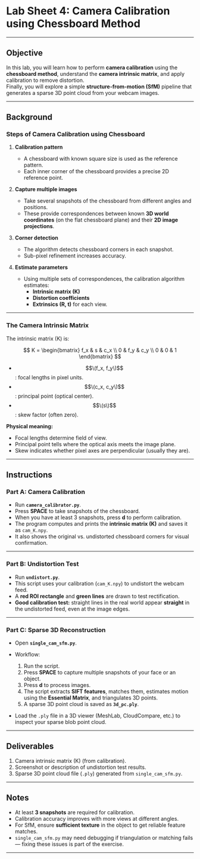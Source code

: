 # Lab Sheet 4: Camera Calibration using Chessboard Method

---

## Objective
In this lab, you will learn how to perform **camera calibration** using the **chessboard method**, understand the **camera intrinsic matrix**, and apply calibration to remove distortion.  
Finally, you will explore a simple **structure-from-motion (SfM)** pipeline that generates a sparse 3D point cloud from your webcam images.

---

## Background

### Steps of Camera Calibration using Chessboard
1. **Calibration pattern**  
   - A chessboard with known square size is used as the reference pattern.  
   - Each inner corner of the chessboard provides a precise 2D reference point.

2. **Capture multiple images**  
   - Take several snapshots of the chessboard from different angles and positions.  
   - These provide correspondences between known **3D world coordinates** (on the flat chessboard plane) and their **2D image projections**.

3. **Corner detection**  
   - The algorithm detects chessboard corners in each snapshot.  
   - Sub-pixel refinement increases accuracy.

4. **Estimate parameters**  
   - Using multiple sets of correspondences, the calibration algorithm estimates:  
     - **Intrinsic matrix (K)**  
     - **Distortion coefficients**  
     - **Extrinsics (R, t)** for each view.

---

### The Camera Intrinsic Matrix
The intrinsic matrix \(K\) is:

$$
K =
\begin{bmatrix}
f_x & s & c_x \\
0   & f_y & c_y \\
0   & 0   & 1
\end{bmatrix}
$$

- $$\(f_x, f_y\)$$: focal lengths in pixel units.  
- $$\(c_x, c_y\)$$: principal point (optical center).  
- $$\(s\)$$: skew factor (often zero).  

**Physical meaning:**  
- Focal lengths determine field of view.  
- Principal point tells where the optical axis meets the image plane.  
- Skew indicates whether pixel axes are perpendicular (usually they are).

---

## Instructions

### Part A: Camera Calibration
- Run **`camera_calibrator.py`**.  
- Press **SPACE** to take snapshots of the chessboard.  
- When you have at least 3 snapshots, press **d** to perform calibration.  
- The program computes and prints the **intrinsic matrix (K)** and saves it as `cam_K.npy`.  
- It also shows the original vs. undistorted chessboard corners for visual confirmation.

---

### Part B: Undistortion Test
- Run **`undistort.py`**.  
- This script uses your calibration (`cam_K.npy`) to undistort the webcam feed.  
- A **red ROI rectangle** and **green lines** are drawn to test rectification.  
- **Good calibration test:** straight lines in the real world appear **straight** in the undistorted feed, even at the image edges.

---

### Part C: Sparse 3D Reconstruction
- Open **`single_cam_sfm.py`**.  
- Workflow:
  1. Run the script.  
  2. Press **SPACE** to capture multiple snapshots of your face or an object.  
  3. Press **d** to process images.  
  4. The script extracts **SIFT features**, matches them, estimates motion using the **Essential Matrix**, and triangulates 3D points.  
  5. A sparse 3D point cloud is saved as **`3d_pc.ply`**.  

- Load the `.ply` file in a 3D viewer (MeshLab, CloudCompare, etc.) to inspect your sparse blob point cloud.

---

## Deliverables
1. Camera intrinsic matrix \(K\) (from calibration).  
2. Screenshot or description of undistortion test results.  
3. Sparse 3D point cloud file (`.ply`) generated from `single_cam_sfm.py`.

---

## Notes
- At least **3 snapshots** are required for calibration.  
- Calibration accuracy improves with more views at different angles.  
- For SfM, ensure **sufficient texture** in the object to get reliable feature matches.  
- `single_cam_sfm.py` may need debugging if triangulation or matching fails — fixing these issues is part of the exercise.

---
